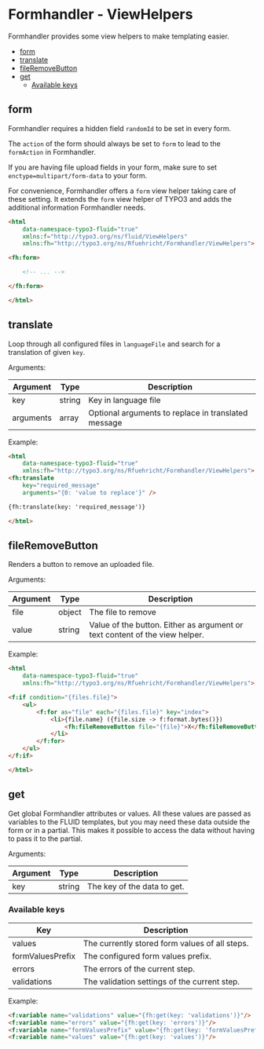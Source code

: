 # Formhandler - ViewHelpers

Formhandler provides some view helpers to make templating easier.

<!-- TOC -->
* [form](#form)
* [translate](#translate)
* [fileRemoveButton](#fileremovebutton)
* [get](#get)
  * [Available keys](#available-keys)
<!-- TOC -->

## form

Formhandler requires a hidden field `randomId` to be set in every form.

The `action` of the form should always be set to `form` to lead to the `formAction` in Formhandler.

If you are having file upload fields in your form, make sure to set `enctype=multipart/form-data` to your form.

For convenience, Formhandler offers a `form` view helper taking care of these setting.
It extends the `form` view helper of TYPO3 and adds the additional information Formhandler needs.


```html
<html
    data-namespace-typo3-fluid="true"
    xmlns:f="http://typo3.org/ns/fluid/ViewHelpers"
    xmlns:fh="http://typo3.org/ns/Rfuehricht/Formhandler/ViewHelpers">

<fh:form>

    <!-- ... -->

</fh:form>

</html>
```

## translate

Loop through all configured files in `languageFile` and search for a translation of given `key`.

Arguments:

| Argument  | Type    | Description                                          |
|-----------|---------|------------------------------------------------------|
| key       | string  | Key in language file                                 |
| arguments | array   | Optional arguments to replace in translated message  |


Example:

```html
<html
    data-namespace-typo3-fluid="true"
    xmlns:fh="http://typo3.org/ns/Rfuehricht/Formhandler/ViewHelpers">
<fh:translate
    key="required_message"
    arguments="{0: 'value to replace'}" />

{fh:translate(key: 'required_message')}

</html>
```

## fileRemoveButton

Renders a button to remove an uploaded file.

Arguments:

| Argument | Type   | Description                                                                 |
|----------|--------|-----------------------------------------------------------------------------|
| file     | object | The file to remove                                                          |
| value    | string | Value of the button. Either as argument or text content of the view helper. |


Example:

```html
<html
    data-namespace-typo3-fluid="true"
    xmlns:fh="http://typo3.org/ns/Rfuehricht/Formhandler/ViewHelpers">

<f:if condition="{files.file}">
    <ul>
        <f:for as="file" each="{files.file}" key="index">
            <li>{file.name} ({file.size -> f:format.bytes()})
                <fh:fileRemoveButton file="{file}">X</fh:fileRemoveButton>
            </li>
        </f:for>
    </ul>
</f:if>

</html>
```

## get

Get global Formhandler attributes or values.
All these values are passed as variables to the FLUID templates, but you may need these data outside the form or in a partial.
This makes it possible to access the data without having to pass it to the partial.

Arguments:

| Argument | Type   | Description                                                                 |
|----------|--------|-----------------------------------------------------------------------------|
| key     | string | The key of the data to get.                                                 |

### Available keys

| Key              | Description                                    |
|------------------|------------------------------------------------|
| values           | The currently stored form values of all steps. |
| formValuesPrefix | The configured form values prefix.             |
| errors           | The errors of the current step.                |
| validations      | The validation settings of the current step.   |

Example:

```html
<f:variable name="validations" value="{fh:get(key: 'validations')}"/>
<f:variable name="errors" value="{fh:get(key: 'errors')}"/>
<f:variable name="formValuesPrefix" value="{fh:get(key: 'formValuesPrefix')}"/>
<f:variable name="values" value="{fh:get(key: 'values')}"/>
```
